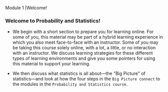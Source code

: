 Module 1 |Welcome!
### Welcome to Probability and Statistics!

* We begin with a short section to prepare you for learning online. For some of you, this material may be part of a hybrid learning experience in which you also meet face-to-face with an instructor. Some of you may be taking this course solely online, with a lot, a little, or no interaction with an instructor. We discuss learning strategies for these different types of learning environments and give you some pointers for using this material to support your learning.

* We then discuss what statistics is all about—the "Big Picture" of statistics—and look at how the four steps in the `Big Picture connect` to the modules in the `Probability and Statistics course`.
